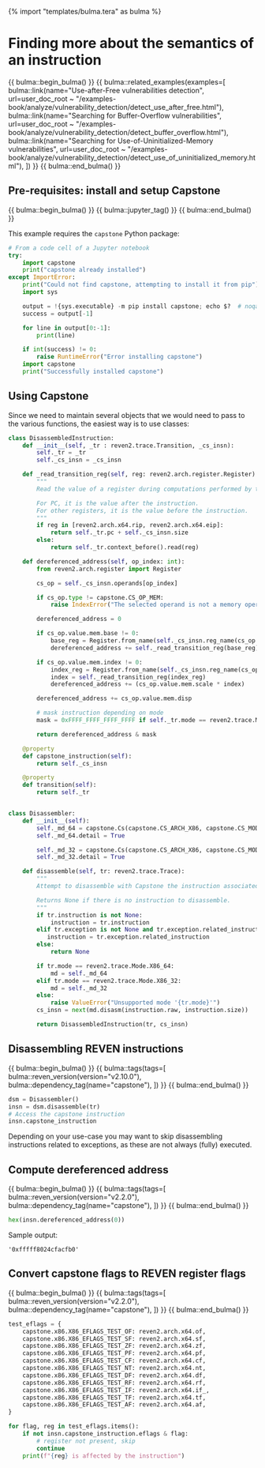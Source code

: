 {% import "templates/bulma.tera" as bulma %}

# Finding more about the semantics of an instruction

{{ bulma::begin_bulma() }}
{{ bulma::related_examples(examples=[
  bulma::link(name="Use-after-Free vulnerabilities detection", url=user_doc_root ~ "/examples-book/analyze/vulnerability_detection/detect_use_after_free.html"),
  bulma::link(name="Searching for Buffer-Overflow vulnerabilities", url=user_doc_root ~ "/examples-book/analyze/vulnerability_detection/detect_buffer_overflow.html"),
  bulma::link(name="Searching for Use-of-Uninitialized-Memory vulnerabilities", url=user_doc_root ~ "/examples-book/analyze/vulnerability_detection/detect_use_of_uninitialized_memory.html"),
]) }}
{{ bulma::end_bulma() }}

## Pre-requisites: install and setup Capstone

{{ bulma::begin_bulma() }}
{{ bulma::jupyter_tag() }}
{{ bulma::end_bulma() }}

This example requires the `capstone` Python package:

```py
# From a code cell of a Jupyter notebook
try:
    import capstone
    print("capstone already installed")
except ImportError:
    print("Could not find capstone, attempting to install it from pip")
    import sys

    output = !{sys.executable} -m pip install capstone; echo $?  # noqa
    success = output[-1]

    for line in output[0:-1]:
        print(line)

    if int(success) != 0:
        raise RuntimeError("Error installing capstone")
    import capstone
    print("Successfully installed capstone")
```

## Using Capstone

Since we need to maintain several objects that we would need to pass to the various functions, the easiest way is to use classes:

```py
class DisassembledInstruction:
    def __init__(self, _tr : reven2.trace.Transition, _cs_insn):
        self._tr = _tr
        self._cs_insn = _cs_insn

    def _read_transition_reg(self, reg: reven2.arch.register.Register):
        """
        Read the value of a register during computations performed by the instruction.

        For PC, it is the value after the instruction.
        For other registers, it is the value before the instruction.
        """
        if reg in [reven2.arch.x64.rip, reven2.arch.x64.eip]:
            return self._tr.pc + self._cs_insn.size
        else:
            return self._tr.context_before().read(reg)

    def dereferenced_address(self, op_index: int):
        from reven2.arch.register import Register

        cs_op = self._cs_insn.operands[op_index]

        if cs_op.type != capstone.CS_OP_MEM:
            raise IndexError("The selected operand is not a memory operand")

        dereferenced_address = 0

        if cs_op.value.mem.base != 0:
            base_reg = Register.from_name(self._cs_insn.reg_name(cs_op.value.mem.base))
            dereferenced_address += self._read_transition_reg(base_reg)

        if cs_op.value.mem.index != 0:
            index_reg = Register.from_name(self._cs_insn.reg_name(cs_op.value.mem.index))
            index = self._read_transition_reg(index_reg)
            dereferenced_address += (cs_op.value.mem.scale * index)

        dereferenced_address += cs_op.value.mem.disp

        # mask instruction depending on mode
        mask = 0xFFFF_FFFF_FFFF_FFFF if self._tr.mode == reven2.trace.Mode.X86_64 else 0xFFFF_FFFF

        return dereferenced_address & mask

    @property
    def capstone_instruction(self):
        return self._cs_insn

    @property
    def transition(self):
        return self._tr


class Disassembler:
    def __init__(self):
        self._md_64 = capstone.Cs(capstone.CS_ARCH_X86, capstone.CS_MODE_64)
        self._md_64.detail = True

        self._md_32 = capstone.Cs(capstone.CS_ARCH_X86, capstone.CS_MODE_32)
        self._md_32.detail = True

    def disassemble(self, tr: reven2.trace.Trace):
        """
        Attempt to disassemble with Capstone the instruction associated to the passed transition.

        Returns None if there is no instruction to disassemble.
        """
        if tr.instruction is not None:
            instruction = tr.instruction
        elif tr.exception is not None and tr.exception.related_instruction is not None:
           instruction = tr.exception.related_instruction
        else:
            return None

        if tr.mode == reven2.trace.Mode.X86_64:
            md = self._md_64
        elif tr.mode == reven2.trace.Mode.X86_32:
            md = self._md_32
        else:
            raise ValueError("Unsupported mode '{tr.mode}'")
        cs_insn = next(md.disasm(instruction.raw, instruction.size))

        return DisassembledInstruction(tr, cs_insn)
```

## Disassembling REVEN instructions

{{ bulma::begin_bulma() }}
{{ bulma::tags(tags=[
  bulma::reven_version(version="v2.10.0"),
  bulma::dependency_tag(name="capstone"),
]) }}
{{ bulma::end_bulma() }}

```py
dsm = Disassembler()
insn = dsm.disassemble(tr)
# Access the capstone instruction
insn.capstone_instruction
```

Depending on your use-case you may want to skip disassembling instructions related to exceptions, as these are not always (fully) executed.

## Compute dereferenced address

{{ bulma::begin_bulma() }}
{{ bulma::tags(tags=[
  bulma::reven_version(version="v2.2.0"),
  bulma::dependency_tag(name="capstone"),
]) }}
{{ bulma::end_bulma() }}

```py
hex(insn.dereferenced_address(0))
```

Sample output:

```
'0xfffff8024cfacfb0'
```

## Convert capstone flags to REVEN register flags

{{ bulma::begin_bulma() }}
{{ bulma::tags(tags=[
  bulma::reven_version(version="v2.2.0"),
  bulma::dependency_tag(name="capstone"),
]) }}
{{ bulma::end_bulma() }}

```py
test_eflags = {
    capstone.x86.X86_EFLAGS_TEST_OF: reven2.arch.x64.of,
    capstone.x86.X86_EFLAGS_TEST_SF: reven2.arch.x64.sf,
    capstone.x86.X86_EFLAGS_TEST_ZF: reven2.arch.x64.zf,
    capstone.x86.X86_EFLAGS_TEST_PF: reven2.arch.x64.pf,
    capstone.x86.X86_EFLAGS_TEST_CF: reven2.arch.x64.cf,
    capstone.x86.X86_EFLAGS_TEST_NT: reven2.arch.x64.nt,
    capstone.x86.X86_EFLAGS_TEST_DF: reven2.arch.x64.df,
    capstone.x86.X86_EFLAGS_TEST_RF: reven2.arch.x64.rf,
    capstone.x86.X86_EFLAGS_TEST_IF: reven2.arch.x64.if_,
    capstone.x86.X86_EFLAGS_TEST_TF: reven2.arch.x64.tf,
    capstone.x86.X86_EFLAGS_TEST_AF: reven2.arch.x64.af,
}

for flag, reg in test_eflags.items():
    if not insn.capstone_instruction.eflags & flag:
        # register not present, skip
        continue
    print(f"{reg} is affected by the instruction")
```
